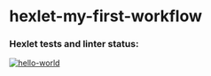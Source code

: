 # hexlet-my-first-workflow

### Hexlet tests and linter status:
[![hello-world](https://github.com/helenowl/hexlet-my-first-workflow/actions/workflows/test.yml/badge.svg)](https://github.com/helenowl/hexlet-my-first-workflow/actions/workflows/test.yml)